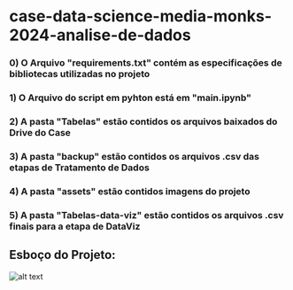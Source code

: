 # case-data-science-media-monks-2024-analise-de-dados
### 0) O Arquivo "requirements.txt" contém as especificações de bibliotecas utilizadas no projeto
### 1) O Arquivo do script em pyhton está em **"main.ipynb"**
### 2) A pasta "Tabelas" estão contidos os arquivos baixados do Drive do Case
### 3) A pasta "backup" estão contidos os arquivos .csv das etapas de Tratamento de Dados
### 4) A pasta "assets" estão contidos imagens do projeto
### 5) A pasta "Tabelas-data-viz" estão contidos os arquivos .csv finais para a etapa de DataViz

## Esboço do Projeto:
![alt text](assets/ds-analise-de-dados-media-monks-2024.png)